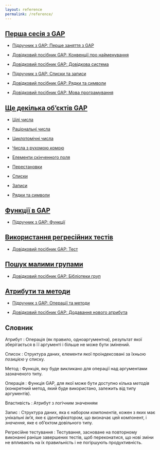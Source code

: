 ```yaml
---
layout: reference
permalink: /reference/
---
```


## [Перша сесія з GAP](01-command-line.html)

* [Підручник з GAP: Перше заняття з GAP](http://www.gap-system.org/Manuals/doc/tut/chap2.html)

* [Довідковий посібник GAP: Конвенції про найменування](https://plus.google.com/events/cfm3tc375c142qtodvlvcfs82l4)

* [Довідковий посібник GAP: Довідкова система](http://www.gap-system.org/Manuals/doc/ref/chap2.html)

* [Підручник з GAP: Списки та записи](http://www.gap-system.org/Manuals/doc/tut/chap3.htm)

* [Довідковий посібник GAP: Рядки та символи](http://www.gap-system.org/Manuals/doc/ref/chap27.html)

* [Довідковий посібник GAP: Мова програмування](http://www.gap-system.org/Manuals/doc/ref/chap4.html#X7FE7C0C17E1ED118)


## [Ще декілька об’єктів GAP](02-some-objects.html)

* [Цілі числа](http://www.gap-system.org/Manuals/doc/ref/chap14.html)

* [Раціональні числа](http://www.gap-system.org/Manuals/doc/ref/chap17.html)

* [Циклотомічні числа](http://www.gap-system.org/Manuals/doc/ref/chap18.html)

* [Числа з рухомою комою](http://www.gap-system.org/Manuals/doc/ref/chap19.html)

* [Елементи скінченного поля](http://www.gap-system.org/Manuals/doc/ref/chap59.html)

* [Перестановки](http://www.gap-system.org/Manuals/doc/ref/chap42.html)

* [Списки](http://www.gap-system.org/Manuals/doc/ref/chap21.html)

* [Записи](http://www.gap-system.org/Manuals/doc/ref/chap29.html)

* [Рядки та символи](http://www.gap-system.org/Manuals/doc/ref/chap27.html)


## [Функції в GAP](03-func.html)

* [Підручник з GAP: Функції](http://www.gap-system.org/Manuals/doc/tut/chap4.html)


## [Використання регресійних тестів](04-testing.html)

* [Довідковий посібник GAP: Тест](http://www.gap-system.org/Manuals/doc/ref/chap7.html#X87712F9D8732193C)


## [Пошук малими групами](05-small-groups.html)

* [Довідковий посібник GAP: Бібліотеки груп](http://www.gap-system.org/Manuals/doc/ref/chap50.html)


## [Атрибути та методи](06-attributes.html)

* [Підручник з GAP: Операції та методи](http://www.gap-system.org/Manuals/doc/tut/chap8.html)

* [Довідковий посібник GAP: Додавання нового атрибута](http://www.gap-system.org/Manuals/doc/ref/chap80.html#X874AF11D864AEC1B)

## Словник

Атрибут
:    Операція (як правило, одноаргументна), результат якої зберігається в її
     аргументі і більше не може бути змінений.

Список
:    Структура даних, елементи якої проіндексовані за їхньою _позицією_ у списку.

Метод
:    Функція, яку буде викликано для операції над аргументами
     зазначеного типу.

Операція
:    Функція GAP, для якої може бути доступно кілька _методів_ (конкретний
     метод, який буде використано, залежить від типу аргументів).

Властивість
:    Атрибут з логічним значенням

Запис
:    Структура даних, яка є набором _компонентів_, кожен з яких має унікальні
     _ім’я_, яке є _ідентифікатором_, що визначає цей компонент, і
     _значення_, яке є об’єктом довільного типу.

Регресійне тестування
:    Тестування, засноване на повторному виконанні раніше завершених тестів, щоб переконатися, що нові
     зміни не впливають на їх правильність і не погіршують продуктивність.

